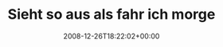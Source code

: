 ---
retweeted: false
source: <a href="http://twitter.com" rel="nofollow">Twitter Web Client</a>
entities:
  hashtags: []
  symbols: []
  user_mentions:
  - name: 25C3 Tips and Tricks
    screen_name: 25C3
    indices:
    - '52'
    - '57'
    id_str: '10381762'
    id: '10381762'
  urls: []
display_text_range:
- '0'
- '64'
favorite_count: '0'
id_str: '1079632258'
truncated: false
retweet_count: '0'
id: '1079632258'
created_at: Fri Dec 26 18:22:02 +0000 2008
favorited: false
full_text: Sieht so aus als fahr ich morgen früh doch noch zum [@25C3](https://twitter.com/25C3)
  . Yay!
lang: de
tags:
- pesos:twitter
date: '2008-12-26T18:22:02+00:00'
src: https://twitter.com/bascht/status/1079632258
original_url: https://twitter.com/bascht/status/1079632258
type: twitter_tweet
text: Sieht so aus als fahr ich morgen früh doch noch zum [@25C3](https://twitter.com/25C3)
  . Yay!
title: Sieht so aus als fahr ich morge

---